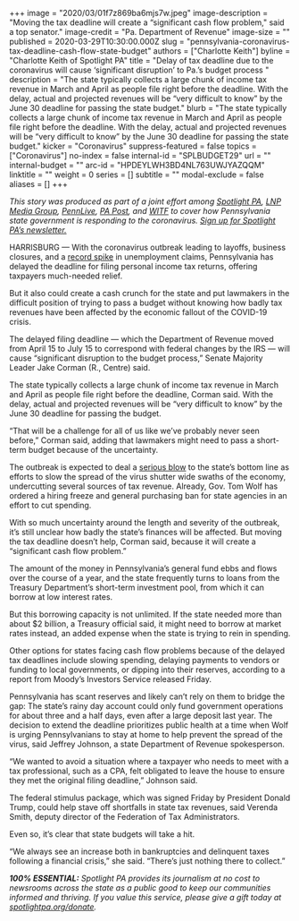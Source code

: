 +++
image = "2020/03/01f7z869ba6mjs7w.jpeg"
image-description = "Moving the tax deadline will create a “significant cash flow problem,\" said a top senator."
image-credit = "Pa. Department of Revenue"
image-size = ""
published = 2020-03-29T10:30:00.000Z
slug = "pennsylvania-coronavirus-tax-deadline-cash-flow-state-budget"
authors = ["Charlotte Keith"]
byline = "Charlotte Keith of Spotlight PA"
title = "Delay of tax deadline due to the coronavirus will cause ‘significant disruption’ to Pa.’s budget process  "
description = "The state typically collects a large chunk of income tax revenue in March and April as people file right before the deadline. With the delay, actual and projected revenues will be “very difficult to know” by the June 30 deadline for passing the state budget."
blurb = "The state typically collects a large chunk of income tax revenue in March and April as people file right before the deadline. With the delay, actual and projected revenues will be “very difficult to know” by the June 30 deadline for passing the state budget."
kicker = "Coronavirus"
suppress-featured = false
topics = ["Coronavirus"]
no-index = false
internal-id = "SPLBUDGET29"
url = ""
internal-budget = ""
arc-id = "HPDEYLWH3BD4NL763UWJYAZQQM"
linktitle = ""
weight = 0
series = []
subtitle = ""
modal-exclude = false
aliases = []
+++

<i>This story was produced as part of a joint effort among </i><a href="https://lesspage.com/"><i>Spotlight PA</i></a><i>, </i><a href="https://lancasteronline.com/"><i>LNP Media Group</i></a><i>, </i><a href="https://www.pennlive.com/"><i>PennLive</i></a><i>, </i><a href="https://papost.org/"><i>PA Post</i></a><i>, and </i><a href="https://www.witf.org/"><i>WITF</i></a><i> to cover how Pennsylvania state government is responding to the coronavirus. </i><a href="https://lesspage.com/newsletters"><i>Sign up for Spotlight PA’s newsletter.</i></a>

HARRISBURG — With the coronavirus outbreak leading to layoffs, business closures, and a <a href="https://lesspage.com/news/2020/03/pennsylvania-pa-coronavirus-shutdown-unemployment-jobless-claims/">record spike</a> in unemployment claims, Pennsylvania has delayed the deadline for filing personal income tax returns, offering taxpayers much-needed relief.

But it also could create a cash crunch for the state and put lawmakers in the difficult position of trying to pass a budget without knowing how badly tax revenues have been affected by the economic fallout of the COVID-19 crisis.

The delayed filing deadline — which the Department of Revenue moved from April 15 to July 15 to correspond with federal changes by the IRS — will cause “significant disruption to the budget process,” Senate Majority Leader Jake Corman (R., Centre) said.

The state typically collects a large chunk of income tax revenue in March and April as people file right before the deadline, Corman said. With the delay, actual and projected revenues will be “very difficult to know” by the June 30 deadline for passing the budget.

“That will be a challenge for all of us like we’ve probably never seen before,” Corman said, adding that lawmakers might need to pass a short-term budget because of the uncertainty.

The outbreak is expected to deal a <a href="https://lesspage.com/news/2020/03/pennsylvania-pa-coronavirus-state-budget-revenues-shortfall/">serious blow</a> to the state’s bottom line as efforts to slow the spread of the virus shutter wide swaths of the economy, undercutting several sources of tax revenue. Already, Gov. Tom Wolf has ordered a hiring freeze and general purchasing ban for state agencies in an effort to cut spending.

<script src="https://lesspage.com/embed.js" async></script><div data-spl-embed-version="1" data-spl-src="https://lesspage.com/embeds/donate/"></div>

With so much uncertainty around the length and severity of the outbreak, it’s still unclear how badly the state’s finances will be affected. But moving the tax deadline doesn’t help, Corman said, because it will create a “significant cash flow problem.”

The amount of the money in Pennsylvania’s general fund ebbs and flows over the course of a year, and the state frequently turns to loans from the Treasury Department’s short-term investment pool, from which it can borrow at low interest rates.

But this borrowing capacity is not unlimited. If the state needed more than about $2 billion, a Treasury official said, it might need to borrow at market rates instead, an added expense when the state is trying to rein in spending.

Other options for states facing cash flow problems because of the delayed tax deadlines include slowing spending, delaying payments to vendors or funding to local governments, or dipping into their reserves, according to a report from Moody’s Investors Service released Friday.

Pennsylvania has scant reserves and likely can’t rely on them to bridge the gap: The state’s rainy day account could only fund government operations for about three and a half days, even after a large deposit last year. The decision to extend the deadline prioritizes public health at a time when Wolf is urging Pennsylvanians to stay at home to help prevent the spread of the virus, said Jeffrey Johnson, a state Department of Revenue spokesperson.

“We wanted to avoid a situation where a taxpayer who needs to meet with a tax professional, such as a CPA, felt obligated to leave the house to ensure they met the original filing deadline,” Johnson said.

The federal stimulus package, which was signed Friday by President Donald Trump, could help stave off shortfalls in state tax revenues, said Verenda Smith, deputy director of the Federation of Tax Administrators.

Even so, it’s clear that state budgets will take a hit.

“We always see an increase both in bankruptcies and delinquent taxes following a financial crisis,” she said. “There’s just nothing there to collect.”

<i><b>100% ESSENTIAL:</b></i><i> Spotlight PA provides its journalism at no cost to newsrooms across the state as a public good to keep our communities informed and thriving. If you value this service, please give a gift today at </i><a href="https://lesspage.com/donate"><i>spotlightpa.org/donate</i></a><i>.</i>

<script src="https://lesspage.com/embed.js" async></script><div data-spl-embed-version="1" data-spl-src="https://lesspage.com/embeds/tips/?tip_text=Do%20you%20have%20a%20tip%20about%20%3Cb%3Ehow%20Pa.'s%20government%20is%20responding%20to%20the%20coronavirus%3C%2Fb%3E%3F%20Tell%20us."></div>
